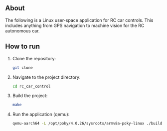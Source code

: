 ## About
The following is a Linux user-space application for RC car controls. This includes anything from GPS navigation to machine vision for the RC autonomous car.

## How to run
1. Clone the repository:
   ```bash
   git clone
2. Navigate to the project directory:
   ```bash
   cd rc_car_control
   ```
3. Build the project:
   ```bash
   make
   ```
4. Run the application (qemu):
   ```bash
   qemu-aarch64 -L /opt/poky/4.0.26/sysroots/armv8a-poky-linux ./build/src/rc-car-nav
   ```
